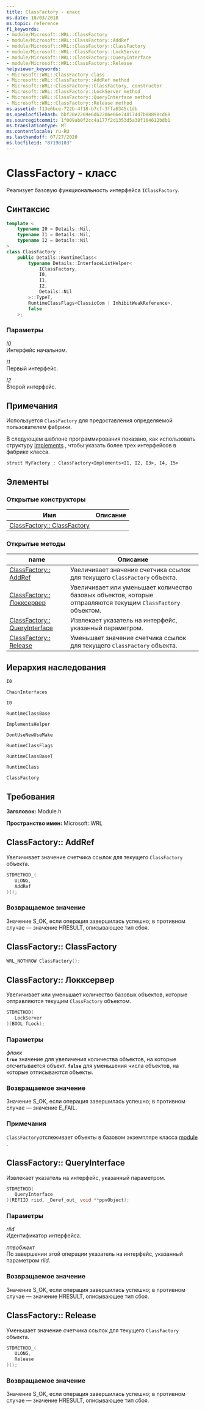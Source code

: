 ```yaml
---
title: ClassFactory - класс
ms.date: 10/03/2018
ms.topic: reference
f1_keywords:
- module/Microsoft::WRL::ClassFactory
- module/Microsoft::WRL::ClassFactory::AddRef
- module/Microsoft::WRL::ClassFactory::ClassFactory
- module/Microsoft::WRL::ClassFactory::LockServer
- module/Microsoft::WRL::ClassFactory::QueryInterface
- module/Microsoft::WRL::ClassFactory::Release
helpviewer_keywords:
- Microsoft::WRL::ClassFactory class
- Microsoft::WRL::ClassFactory::AddRef method
- Microsoft::WRL::ClassFactory::ClassFactory, constructor
- Microsoft::WRL::ClassFactory::LockServer method
- Microsoft::WRL::ClassFactory::QueryInterface method
- Microsoft::WRL::ClassFactory::Release method
ms.assetid: f13e6bce-722b-4f18-b7cf-3ffa6345c1db
ms.openlocfilehash: bbf20e2269e6d62206e06e748174d7b88898cd68
ms.sourcegitcommit: 1f009ab0f2cc4a177f2d1353d5a38f164612bdb1
ms.translationtype: MT
ms.contentlocale: ru-RU
ms.lasthandoff: 07/27/2020
ms.locfileid: "87198103"
---
```

# <a name="classfactory-class"></a>ClassFactory - класс

Реализует базовую функциональность интерфейса `IClassFactory`.

## <a name="syntax"></a>Синтаксис

```cpp
template <
    typename I0 = Details::Nil,
    typename I1 = Details::Nil,
    typename I2 = Details::Nil
>
class ClassFactory :
    public Details::RuntimeClass<
        typename Details::InterfaceListHelper<
            IClassFactory,
            I0,
            I1,
            I2,
            Details::Nil
        >::TypeT,
        RuntimeClassFlags<ClassicCom | InhibitWeakReference>,
        false
    >;
```

### <a name="parameters"></a>Параметры

*I0*<br/>
Интерфейс начальном.

*I1*<br/>
Первый интерфейс.

*I2*<br/>
Второй интерфейс.

## <a name="remarks"></a>Примечания

Используется `ClassFactory` для предоставления определяемой пользователем фабрики.

В следующем шаблоне программирования показано, как использовать структуру [Implements](implements-structure.md) , чтобы указать более трех интерфейсов в фабрике класса.

`struct MyFactory : ClassFactory<Implements<I1, I2, I3>, I4, I5>`

## <a name="members"></a>Элементы

### <a name="public-constructors"></a>Открытые конструкторы

Имя                                        | Описание
------------------------------------------- | -----------
[ClassFactory:: ClassFactory](#classfactory) |

### <a name="public-methods"></a>Открытые методы

name                                            | Описание
----------------------------------------------- | ----------------------------------------------------------------------------------------------------------------
[ClassFactory:: AddRef](#addref)                 | Увеличивает значение счетчика ссылок для текущего `ClassFactory` объекта.
[ClassFactory:: Локксервер](#lockserver)         | Увеличивает или уменьшает количество базовых объектов, которые отправляются текущим `ClassFactory` объектом.
[ClassFactory:: QueryInterface](#queryinterface) | Извлекает указатель на интерфейс, указанный параметром.
[ClassFactory:: Release](#release)               | Уменьшает значение счетчика ссылок для текущего `ClassFactory` объекта.

## <a name="inheritance-hierarchy"></a>Иерархия наследования

`I0`

`ChainInterfaces`

`I0`

`RuntimeClassBase`

`ImplementsHelper`

`DontUseNewUseMake`

`RuntimeClassFlags`

`RuntimeClassBaseT`

`RuntimeClass`

`ClassFactory`

## <a name="requirements"></a>Требования

**Заголовок:** Module.h

**Пространство имен:** Microsoft::WRL

## <a name="classfactoryaddref"></a><a name="addref"></a>ClassFactory:: AddRef

Увеличивает значение счетчика ссылок для текущего `ClassFactory` объекта.

```cpp
STDMETHOD_(
   ULONG,
   AddRef
)();
```

### <a name="return-value"></a>Возвращаемое значение

Значение S_OK, если операция завершилась успешно; в противном случае — значение HRESULT, описывающее тип сбоя.

## <a name="classfactoryclassfactory"></a><a name="classfactory"></a>ClassFactory:: ClassFactory

```cpp
WRL_NOTHROW ClassFactory();
```

## <a name="classfactorylockserver"></a><a name="lockserver"></a>ClassFactory:: Локксервер

Увеличивает или уменьшает количество базовых объектов, которые отправляются текущим `ClassFactory` объектом.

```cpp
STDMETHOD(
   LockServer
)(BOOL fLock);
```

### <a name="parameters"></a>Параметры

*флокк*<br/>
**`true`** значение для увеличения количества объектов, на которые отсчитывается объект. **`false`** для уменьшения числа объектов, на которые отписываются объекты.

### <a name="return-value"></a>Возвращаемое значение

Значение S_OK, если операция завершилась успешно; в противном случае — значение E_FAIL.

### <a name="remarks"></a>Примечания

`ClassFactory`отслеживает объекты в базовом экземпляре класса [module](module-class.md) .

## <a name="classfactoryqueryinterface"></a><a name="queryinterface"></a>ClassFactory:: QueryInterface

Извлекает указатель на интерфейс, указанный параметром.

```cpp
STDMETHOD(
   QueryInterface
)(REFIID riid, _Deref_out_ void **ppvObject);
```

### <a name="parameters"></a>Параметры

*riid*<br/>
Идентификатор интерфейса.

*ппвобжект*<br/>
По завершении этой операции указатель на интерфейс, указанный параметром *riid*.

### <a name="return-value"></a>Возвращаемое значение

Значение S_OK, если операция завершилась успешно; в противном случае — значение HRESULT, описывающее тип сбоя.

## <a name="classfactoryrelease"></a><a name="release"></a>ClassFactory:: Release

Уменьшает значение счетчика ссылок для текущего `ClassFactory` объекта.

```cpp
STDMETHOD_(
   ULONG,
   Release
)();
```

### <a name="return-value"></a>Возвращаемое значение

Значение S_OK, если операция завершилась успешно; в противном случае — значение HRESULT, описывающее тип сбоя.
